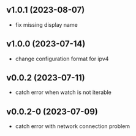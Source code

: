 ## v1.0.1 (2023-08-07)
- fix missing display name

## v1.0.0 (2023-07-14)
- change configuration format for ipv4

## v0.0.2 (2023-07-11)
- catch error when watch is not iterable

## v0.0.2-0 (2023-07-09)
- catch error with network connection problem